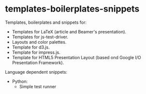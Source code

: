 # templates-boilerplates-snippets #

Templates, boilerplates and snippets for:

- Templates for LaTeX (article and Beamer's presentation).
- Templates for js-test-driver.
- Layouts and color palettes.
- Template for d3.js.
- Template for impress.js.
- Template for HTML5 Presentation Layout (based ond Google I/O Presentation Framework).

Language dependent snippets:

- Python:
    - Simple test runner


